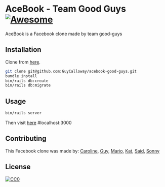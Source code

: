 # AceBook - Team Good Guys   [![Awesome](https://cdn.rawgit.com/sindresorhus/awesome/d7305f38d29fed78fa85652e3a63e154dd8e8829/media/badge.svg)](https://github.com/sindresorhus/awesome#readme)

AceBook is a Facebook clone made by team good-guys

## Installation 

Clone from [here](https://github.com/GuyCalloway/acebook-good-guys).

```bash
git clone git@github.com:GuyCalloway/acebook-good-guys.git
bundle install 
bin/rails db:create
bin/rails db:migrate
```

## Usage

```bash
bin/rails server
```

Then visit [here](http://localhost:3000) #localhost:3000

## Contributing
This Facebook clone was made by:
[Caroline](https://github.com/KierepkaE),
[Guy](https://github.com/GuyCalloway),
[Mario](https://github.com/jaitone),
[Kat](https://github.com/KMaskell),
[Said](https://github.com/sakmalov),
[Sonny](https://github.com/sonny-maan)

## License
[![CC0](https://licensebuttons.net/p/zero/1.0/88x31.png)](https://creativecommons.org/publicdomain/zero/1.0/)
